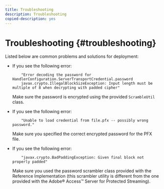```yaml
---
title: Troubleshooting
description: Troubleshooting
copied-description: yes
---
```


# Troubleshooting {#troubleshooting}

Listed below are common problems and solutions for deployment:

* If you see the following error:

  ```
      "Error decoding the password for HandlerConfiguration.ServerTransportCredential.password  
      javax.crypto.IllegalBlockSizeException: Input length must be multiple of 8 when decrypting with padded cipher"
  ```

  Make sure the password is encrypted using the provided `ScrambleUtil` class. 

* If you see the following error:

  ```
      "Unable to load credential from file.pfx -- possibly wrong password."
  ```

  Make sure you specified the correct encrypted password for the PFX file. 

* If you see the following error:

  ```
      "javax.crypto.BadPaddingException: Given final block not properly padded"
  ```

  Make sure you used the password scrambler class provided with the Reference Implementation (this scrambler utility is different from the one provided with the Adobe® Access™ Server for Protected Streaming).

